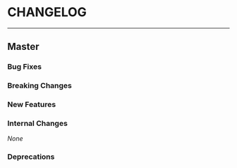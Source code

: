 # CHANGELOG

---

## Master

### Bug Fixes

### Breaking Changes

### New Features

### Internal Changes

_None_

### Deprecations